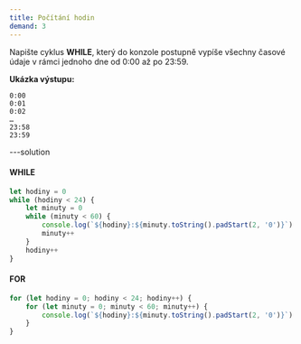```yaml
---
title: Počítání hodin
demand: 3
---
```


Napište cyklus **WHILE**, který do konzole postupně vypíše všechny časové údaje v rámci jednoho dne od 0:00 až po 23:59.

**Ukázka výstupu:**

```text
0:00
0:01
0:02
…
23:58
23:59
```

---solution

#### WHILE

```js
let hodiny = 0
while (hodiny < 24) {
	let minuty = 0
	while (minuty < 60) {
		console.log(`${hodiny}:${minuty.toString().padStart(2, '0')}`)
		minuty++
	}
	hodiny++
}
```

#### FOR

```js
for (let hodiny = 0; hodiny < 24; hodiny++) {
	for (let minuty = 0; minuty < 60; minuty++) {
		console.log(`${hodiny}:${minuty.toString().padStart(2, '0')}`)
	}
}
```
